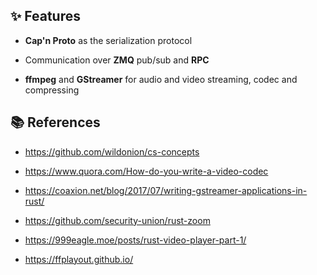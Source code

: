 

## ✨ Features

* **Cap'n Proto** as the serialization protocol

* Communication over **ZMQ** pub/sub and **RPC** 
 
* **ffmpeg** and **GStreamer** for audio and video streaming, codec and compressing

## 📚 References

* https://github.com/wildonion/cs-concepts

* https://www.quora.com/How-do-you-write-a-video-codec

* https://coaxion.net/blog/2017/07/writing-gstreamer-applications-in-rust/

* https://github.com/security-union/rust-zoom

* https://999eagle.moe/posts/rust-video-player-part-1/

* https://ffplayout.github.io/
